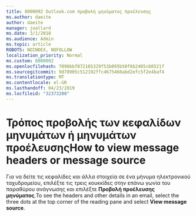 ```yaml
---
title: 8000092 Outlook.com προβολή μηνύματος προέλευσης
ms.author: daeite
author: daeite
manager: joallard
ms.date: 3/1/2018
ms.audience: Admin
ms.topic: article
ROBOTS: NOINDEX, NOFOLLOW
localization_priority: Normal
ms.custom: 8000092
ms.openlocfilehash: 7096bbf872165329f53b095b50f6b2405c68521f
ms.sourcegitcommit: 9d78905c512192ffc4675468abd2efc5f2e4baf4
ms.translationtype: MT
ms.contentlocale: el-GR
ms.lasthandoff: 04/23/2019
ms.locfileid: "32373208"
---
```

# <a name="how-to-view-message-headers-or-message-source"></a><span data-ttu-id="23433-102">Τρόπος προβολής των κεφαλίδων μηνυμάτων ή μηνυμάτων προέλευσης</span><span class="sxs-lookup"><span data-stu-id="23433-102">How to view message headers or message source</span></span>

<span data-ttu-id="23433-103">Για να δείτε τις κεφαλίδες και άλλα στοιχεία σε ένα μήνυμα ηλεκτρονικού ταχυδρομείου, επιλέξτε τις τρεις κουκκίδες στην επάνω γωνία του παραθύρου ανάγνωσης και επιλέξτε **Προβολή προέλευσης μηνύματος**.</span><span class="sxs-lookup"><span data-stu-id="23433-103">To see the headers and other details in an email, select the three dots at the top corner of the reading pane and select **View message source**.</span></span>